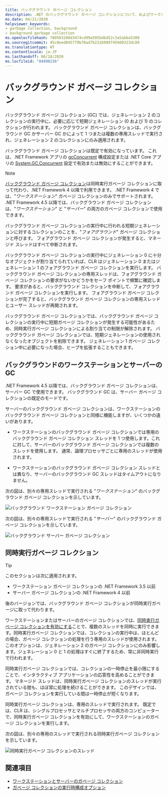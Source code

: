 ```yaml
---
title: バックグラウンド ガベージ コレクション
description: .NET のバックグラウンド ガベージ コレクションについて、およびワークステーションとサーバーのガベージ コレクションの違いについて説明します。
ms.date: 04/21/2020
helpviewer_keywords:
- garbage collection, background
- background garbage collection
ms.openlocfilehash: 780503288d3474cd99a595bdbd52c3a5abba5308
ms.sourcegitcommit: 45c8eed045779b70a47b23169897459d0323dc89
ms.translationtype: HT
ms.contentlocale: ja-JP
ms.lasthandoff: 06/18/2020
ms.locfileid: "84990236"
---
```

# <a name="background-garbage-collection"></a>バックグラウンド ガベージ コレクション

バックグラウンド ガベージ コレクション (GC) では、ジェネレーション 2 のコレクションの実行中に、必要に応じて短期ジェネレーション (0 および 1) のコレクションが行われます。 バックグラウンド ガベージ コレクションは、バックグラウンド GC かサーバー GC かによって 1 つまたは複数の専用スレッドで実行され、ジェネレーション 2 のコレクションにのみ適用されます。

バックグラウンド ガベージ コレクションは既定で有効になっています。 これは、.NET Framework アプリの [gcConcurrent](../../framework/configure-apps/file-schema/runtime/gcconcurrent-element.md) 構成設定または .NET Core アプリの [System.GC.Concurrent](../../core/run-time-config/garbage-collector.md#systemgcconcurrentcomplus_gcconcurrent) 設定で有効または無効にすることができます。

> [!NOTE]
> [バックグラウンド ガベージ コレクション](#concurrent-garbage-collection)は同時実行ガベージ コレクションに取って代わり、.NET Framework 4 以降で利用できます。 .NET Framework 4 では、"*ワークステーション*" ガベージ コレクションのみでサポートされます。 .NET Framework 4.5 以降では、バックグラウンド ガベージ コレクションは、"*ワークステーション*" と "*サーバー*" の両方のガベージ コレクションで使用できます。

バックグラウンド ガベージ コレクションの実行中に行われる短期ジェネレーションに対するコレクションのことを、"*フォアグラウンド*" ガベージ コレクションと呼びます。 フォアグラウンド ガベージ コレクションが発生すると、マネージド スレッドはすべて中断されます。

バックグラウンド ガベージ コレクションの実行中にジェネレーション 0 に十分なオブジェクトが割り当てられていれば、CLR はジェネレーション 0 またはジェネレーション 1 のフォアグラウンド ガベージ コレクションを実行します。 バックグラウンド ガベージ コレクションの専用スレッドは、フォアグラウンド ガベージ コレクションの要求がないかどうかをセーフ ポイントで頻繁に確認します。 要求があると、バックグラウンド コレクションを中断して、フォアグラウンド ガベージ コレクションを実行します。 フォアグラウンド ガベージ コレクションが完了すると、バックグラウンド ガベージ コレクションの専用スレッドとユーザー スレッドが再開されます。

バックグラウンド ガベージ コレクションでは、バックグラウンド ガベージ コレクションの実行中に短期ガベージ コレクションが発生する可能性があるため、同時実行ガベージ コレクションによる割り当ての制限が解除されます。 バックグラウンド ガベージ コレクションでは、短期ジェネレーションの使用されなくなったオブジェクトを削除できます。 ジェネレーション 1 ガベージ コレクション中に必要になった場合、ヒープを拡張することもできます。

## <a name="background-workstation-vs-server-gc"></a>バックグラウンドのワークステーションとサーバーの GC

.NET Framework 4.5 以降では、バックグラウンド ガベージ コレクションは、サーバー GC で使用できます。 バックグラウンド GC は、サーバー ガベージ コレクションの既定のモードです。

サーバーのバックグラウンド ガベージ コレクションは、ワークステーションのバックグラウンド ガベージ コレクションと同様に機能しますが、いくつかの違いがあります。

- ワークステーションのバックグラウンド ガベージ コレクションでは専用のバックグラウンド ガベージ コレクション スレッドを 1 つ使用します。これに対して、サーバーのバックグラウンド ガベージ コレクションでは複数のスレッドを使用します。 通常、論理プロセッサごとに専用のスレッドが使用されます。

- ワークステーションのバックグラウンド ガベージ コレクション スレッドとは異なり、サーバーのバックグラウンド GC スレッドはタイムアウトになりません。

次の図は、別々の専用スレッドで実行される "*ワークステーション*" のバックグラウンド ガベージ コレクションを示しています。

![バックグラウンド ワークステーション ガベージ コレクション](media/fundamentals/background-workstation-garbage-collection.png)

次の図は、別々の専用スレッドで実行される "*サーバー*" のバックグラウンド ガベージ コレクションを示しています。

![バックグラウンド サーバー ガベージ コレクション](media/fundamentals/background-server-garbage-collection.png)

## <a name="concurrent-garbage-collection"></a>同時実行ガベージ コレクション

> [!TIP]
> このセクションは次に適用されます。
>
> - ワークステーション ガベージ コレクションの .NET Framework 3.5 以前
> - サーバー ガベージ コレクションの .NET Framework 4 以前
>
> 後のバージョンでは、バックグラウンド ガベージ コレクションが同時実行ガベージに取って代わります。

ワークステーションまたはサーバーのガベージ コレクションでは、[同時実行ガベージ コレクションを有効にする](../../framework/configure-apps/file-schema/runtime/gcconcurrent-element.md)ことで、複数のスレッドを同時に実行できます。同時実行ガベージ コレクションでは、コレクションの実行中は、ほとんどの場合、ガベージ コレクションの処理を行う専用のスレッドが使用されます。 このオプションは、ジェネレーション 2 のガベージ コレクションにのみ影響します。ジェネレーション 0 と 1 の処理はすぐに終了するため、常に非同時実行で行われます。

同時実行ガベージ コレクションでは、コレクションの一時停止を最小限にすることで、インタラクティブ アプリケーションの応答性を高めることができます。 マネージド スレッドは、同時実行ガベージ コレクションのスレッドが実行されている間も、ほぼ常に処理を続けることができます。 このデザインでは、ガベージ コレクションを実行している間は一時停止が短くなります。

同時実行ガベージ コレクションは、専用のスレッドで実行されます。 既定では、CLR は、シングルプロセッサとマルチプロセッサの両方のコンピューターで、同時実行ガベージ コレクションを有効にして、ワークステーションのガベージ コレクションを実行します。

次の図は、別々の専用のスレッドで実行される同時実行ガベージ コレクションを示しています。

![同時実行ガベージ コレクションのスレッド](media/gc-concurrent.png)

## <a name="see-also"></a>関連項目

- [ワークステーションとサーバーのガベージ コレクション](workstation-server-gc.md)
- [ガベージ コレクションの実行時構成オプション](../../core/run-time-config/garbage-collector.md)
